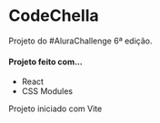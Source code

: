 # CodeChella

Projeto do #AluraChallenge 6ª edição. 

#### Projeto feito com...
- React
- CSS Modules

Projeto iniciado com Vite

